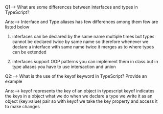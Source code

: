 Q1--> What are some differences between interfaces and types in TypeScript?

Ans:--> Interface and Type aliases has few differences among them few are listed below

1. interfaces can be declared by the same name multiple times but types cannot be declared twice by same name so therefore whenever we declare a interface with same name twice it merges as to where types can be extended 

2. interfaces support OOP patterns you can implement them in class but in type aliases you have to use intersaction and union 


Q2:--> What is the use of the keyof keyword in TypeScript? Provide an example

Ans:--> keyof represents the key of an object in typescript keyof indicates the keys in a object what we do when we declare a type we write it as an object (key:value) pair so with keyof we take the key property and access it to make changes 
